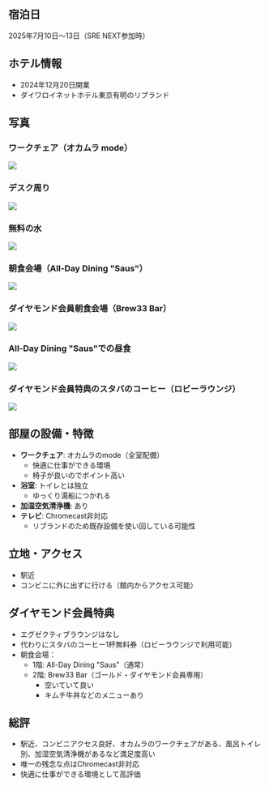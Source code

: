 ## 宿泊日
2025年7月10日〜13日（SRE NEXT参加時）

## ホテル情報
- 2024年12月20日開業
- ダイワロイネットホテル東京有明のリブランド

## 写真

### ワークチェア（オカムラ mode）
![](../../../../images/2025/07/Gvf4r7aakAEk1t5.jpeg)

### デスク周り
![](../../../../images/2025/07/Gvf8xizaMAAya7X.jpeg)

### 無料の水
![](../../../../images/2025/07/Gvkoy_abAAA_3wA.jpeg)

### 朝食会場（All-Day Dining "Saus"）
![](../../../../images/2025/07/GvnBaVKbsAA7-UG.jpeg)

### ダイヤモンド会員朝食会場（Brew33 Bar）
![](../../../../images/2025/07/GvsOVKubsAQmJ22.jpeg)

### All-Day Dining "Saus"での昼食
![](../../../../images/2025/07/GvtI5OVasAAYjOg.jpeg)

### ダイヤモンド会員特典のスタバのコーヒー（ロビーラウンジ）
![](../../../../images/2025/07/Gvsyj3UbsAAt-uO.jpeg)

## 部屋の設備・特徴
- **ワークチェア**: オカムラのmode（全室配備）
  - 快適に仕事ができる環境
  - 椅子が良いのでポイント高い
- **浴室**: トイレとは独立
  - ゆっくり湯船につかれる
- **加湿空気清浄機**: あり
- **テレビ**: Chromecast非対応
  - リブランドのため既存設備を使い回している可能性

## 立地・アクセス
- 駅近
- コンビニに外に出ずに行ける（館内からアクセス可能）

## ダイヤモンド会員特典
- エグゼクティブラウンジはなし
- 代わりにスタバのコーヒー1杯無料券（ロビーラウンジで利用可能）
- 朝食会場：
  - 1階: All-Day Dining "Saus"（通常）  
  - 2階: Brew33 Bar（ゴールド・ダイヤモンド会員専用）
    - 空いていて良い
    - キムチ牛丼などのメニューあり

## 総評
- 駅近、コンビニアクセス良好、オカムラのワークチェアがある、風呂トイレ別、加湿空気清浄機があるなど満足度高い
- 唯一の残念な点はChromecast非対応
- 快適に仕事ができる環境として高評価